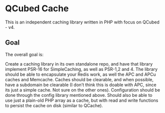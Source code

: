 # QCubed Cache
This is an independent caching library written in PHP with focus on QCubed - v4. 

## Goal

The overall goal is: 

Create a caching library in its own standalone repo, and have that library implement PSR-16 for SimpleCaching, as well as PSR-1,2 and 4. The library should be able to encapsulate your Redis work, as well the APC and APCu caches and Memcache. Caches should be clearable, and when possible, have a subdomain be clearable (I don’t think this is doable with APC, since its just a simple cache. Not sure on the other ones). Configuration should be done through the config library mentioned above. Should also be able to use just a plain-old PHP array as a cache, but with read and write functions to persist the cache on disk (similar to QCache).


